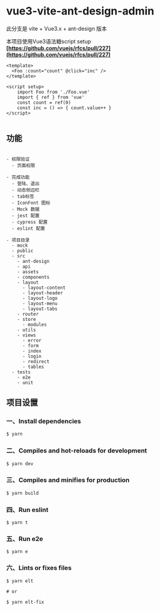 # vue3-vite-ant-design-admin

此分支是 vite + Vue3.x + ant-design 版本

本项目使用Vue3语法糖script setup **[https://github.com/vuejs/rfcs/pull/227](https://github.com/vuejs/rfcs/pull/227)**  
```
<template>
  <Foo :count="count" @click="inc" />
</template>

<script setup>
    import Foo from './Foo.vue'
    import { ref } from 'vue'
    const count = ref(0)
    const inc = () => { count.value++ }
</script>
 
```

## 功能

```

- 权限验证
  - 页面权限

- 完成功能
  - 登陆、退出
  - 动态侧边栏
  - tab标签
  - IconFont 图标
  - Mock 数据
  - jest 配置
  - cypress 配置
  - eslint 配置

- 项目目录
  - mock
  - public
  - src
    - ant-design
    - api
    - assets
    - components
    - layout
      - layout-content
      - layout-header
      - layout-logo
      - layout-menu
      - layout-tabs
    - router
    - store
      - modules
    - utils
    - views
      - error
      - form
      - index
      - login
      - redirect
      - tables
  - tests
    - e2e
    - unit

```



## 项目设置

### 一、Install dependencies

```bash
$ yarn
```

### 二、Compiles and hot-reloads for development

```bash
$ yarn dev
```


### 三、Compiles and minifies for production

```bash
$ yarn build
```


### 四、Run eslint
```
$ yarn t
```

### 五、Run e2e
```
$ yarn e
```


### 六、Lints or fixes files
```
$ yarn elt

# or

$ yarn elt-fix

```

